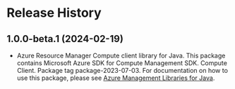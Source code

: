 # Release History

## 1.0.0-beta.1 (2024-02-19)

- Azure Resource Manager Compute client library for Java. This package contains Microsoft Azure SDK for Compute Management SDK. Compute Client. Package tag package-2023-07-03. For documentation on how to use this package, please see [Azure Management Libraries for Java](https://aka.ms/azsdk/java/mgmt).
